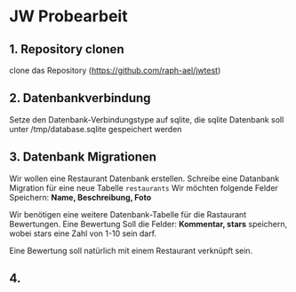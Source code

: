 # JW Probearbeit

## 1. Repository clonen

clone das Repository (https://github.com/raph-ael/jwtest)

## 2. Datenbankverbindung

Setze den Datenbank-Verbindungstype auf sqlite, die sqlite Datenbank soll unter /tmp/database.sqlite gespeichert werden

## 3. Datenbank Migrationen

Wir wollen eine Restaurant Datenbank erstellen. Schreibe eine Datanbank Migration für eine neue Tabelle `restaurants` 
Wir möchten folgende Felder Speichern: **Name, Beschreibung, Foto**

Wir benötigen eine weitere Datenbank-Tabelle für die Rastaurant Bewertungen.
Eine Bewertung Soll die Felder: **Kommentar, stars** speichern, wobei stars eine Zahl von 1-10 sein darf.

Eine Bewertung soll natürlich mit einem Restaurant verknüpft sein.

## 4. 
